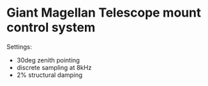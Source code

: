 # Giant Magellan Telescope mount control system

Settings:

 * 30deg zenith pointing
 * discrete sampling at 8kHz
 * 2% structural damping
